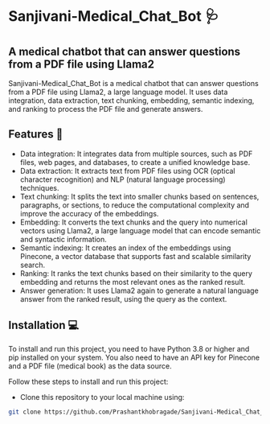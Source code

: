 # Sanjivani-Medical_Chat_Bot 🩺
## A medical chatbot that can answer questions from a PDF file using Llama2

Sanjivani-Medical_Chat_Bot is a medical chatbot that can answer questions from a PDF file using Llama2, a large language model. It uses data integration, data extraction, text chunking, embedding, semantic indexing, and ranking to process the PDF file and generate answers.


## Features 🚀

- Data integration: It integrates data from multiple sources, such as PDF files, web pages, and databases, to create a unified knowledge base.
- Data extraction: It extracts text from PDF files using OCR (optical character recognition) and NLP (natural language processing) techniques.
- Text chunking: It splits the text into smaller chunks based on sentences, paragraphs, or sections, to reduce the computational complexity and improve the accuracy of the embeddings.
- Embedding: It converts the text chunks and the query into numerical vectors using Llama2, a large language model that can encode semantic and syntactic information.
- Semantic indexing: It creates an index of the embeddings using Pinecone, a vector database that supports fast and scalable similarity search.
- Ranking: It ranks the text chunks based on their similarity to the query embedding and returns the most relevant ones as the ranked result.
- Answer generation: It uses Llama2 again to generate a natural language answer from the ranked result, using the query as the context.


## Installation 💻

To install and run this project, you need to have Python 3.8 or higher and pip installed on your system. You also need to have an API key for Pinecone and a PDF file (medical book) as the data source.

Follow these steps to install and run this project:

- Clone this repository to your local machine using:
```bash
git clone https://github.com/Prashantkhobragade/Sanjivani-Medical_Chat_Bot.git
```